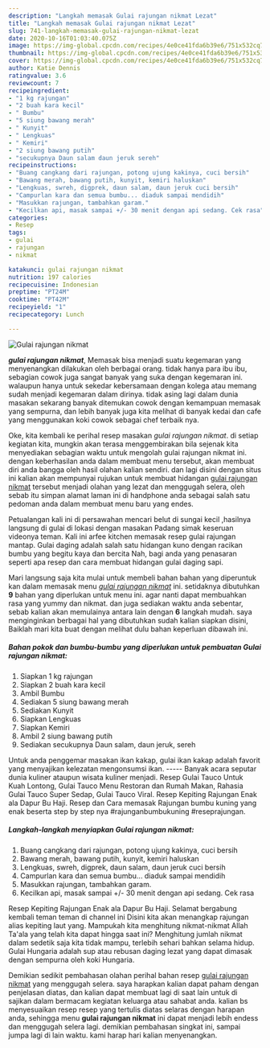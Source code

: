 ```yaml
---
description: "Langkah memasak Gulai rajungan nikmat Lezat"
title: "Langkah memasak Gulai rajungan nikmat Lezat"
slug: 741-langkah-memasak-gulai-rajungan-nikmat-lezat
date: 2020-10-16T01:03:40.075Z
image: https://img-global.cpcdn.com/recipes/4e0ce41fda6b39e6/751x532cq70/gulai-rajungan-nikmat-foto-resep-utama.jpg
thumbnail: https://img-global.cpcdn.com/recipes/4e0ce41fda6b39e6/751x532cq70/gulai-rajungan-nikmat-foto-resep-utama.jpg
cover: https://img-global.cpcdn.com/recipes/4e0ce41fda6b39e6/751x532cq70/gulai-rajungan-nikmat-foto-resep-utama.jpg
author: Katie Dennis
ratingvalue: 3.6
reviewcount: 7
recipeingredient:
- "1 kg rajungan"
- "2 buah kara kecil"
- " Bumbu"
- "5 siung bawang merah"
- " Kunyit"
- " Lengkuas"
- " Kemiri"
- "2 siung bawang putih"
- "secukupnya Daun salam daun jeruk sereh"
recipeinstructions:
- "Buang cangkang dari rajungan, potong ujung kakinya, cuci bersih"
- "Bawang merah, bawang putih, kunyit, kemiri haluskan"
- "Lengkuas, swreh, digprek, daun salam, daun jeruk cuci bersih"
- "Campurlan kara dan semua bumbu... diaduk sampai mendidih"
- "Masukkan rajungan, tambahkan garam."
- "Kecilkan api, masak sampai +/- 30 menit dengan api sedang. Cek rasa"
categories:
- Resep
tags:
- gulai
- rajungan
- nikmat

katakunci: gulai rajungan nikmat 
nutrition: 197 calories
recipecuisine: Indonesian
preptime: "PT24M"
cooktime: "PT42M"
recipeyield: "1"
recipecategory: Lunch

---
```



![Gulai rajungan nikmat](https://img-global.cpcdn.com/recipes/4e0ce41fda6b39e6/751x532cq70/gulai-rajungan-nikmat-foto-resep-utama.jpg)

<b><i>gulai rajungan nikmat</i></b>, Memasak bisa menjadi suatu kegemaran yang menyenangkan dilakukan oleh berbagai orang. tidak hanya para ibu ibu, sebagian cowok juga sangat banyak yang suka dengan kegemaran ini. walaupun hanya untuk sekedar kebersamaan dengan kolega atau memang sudah menjadi kegemaran dalam dirinya. tidak asing lagi dalam dunia masakan sekarang banyak ditemukan cowok dengan kemampuan memasak yang sempurna, dan lebih banyak juga kita melihat di banyak kedai dan cafe yang menggunakan koki cowok sebagai chef terbaik nya.

Oke, kita kembali ke perihal resep masakan <i>gulai rajungan nikmat</i>. di setiap kegiatan kita, mungkin akan terasa menggembirakan bila sejenak kita menyediakan sebagian waktu untuk mengolah gulai rajungan nikmat ini. dengan keberhasilan anda dalam membuat menu tersebut, akan membuat diri anda bangga oleh hasil olahan kalian sendiri. dan lagi disini dengan situs ini kalian akan mempunyai rujukan untuk membuat hidangan <u>gulai rajungan nikmat</u> tersebut menjadi olahan yang lezat dan menggugah selera, oleh sebab itu simpan alamat laman ini di handphone anda sebagai salah satu pedoman anda dalam membuat menu baru yang endes.

Petualangan kali ini di persawahan mencari belut di sungai kecil ,hasilnya langsung di gulai di lokasi dengan masakan Padang simak keseruan videonya teman. Kali ini arfee kitchen memasak resep gulai rajungan mantap. Gulai daging adalah salah satu hidangan kuno dengan racikan bumbu yang begitu kaya dan bercita Nah, bagi anda yang penasaran seperti apa resep dan cara membuat hidangan gulai daging sapi.


Mari langsung saja kita mulai untuk membeli bahan bahan yang diperuntuk kan dalam memasak menu <u><i>gulai rajungan nikmat</i></u> ini. setidaknya dibutuhkan <b>9</b> bahan yang diperlukan untuk menu ini. agar nanti dapat membuahkan rasa yang yummy dan nikmat. dan juga sediakan waktu anda sebentar, sebab kalian akan memulainya antara lain dengan <b>6</b> langkah mudah. saya menginginkan berbagai hal yang dibutuhkan sudah kalian siapkan disini, Baiklah mari kita buat dengan melihat dulu bahan keperluan dibawah ini.

<!--inarticleads1-->

##### Bahan pokok dan bumbu-bumbu yang diperlukan untuk pembuatan Gulai rajungan nikmat:

1. Siapkan 1 kg rajungan
1. Siapkan 2 buah kara kecil
1. Ambil  Bumbu
1. Sediakan 5 siung bawang merah
1. Sediakan  Kunyit
1. Siapkan  Lengkuas
1. Siapkan  Kemiri
1. Ambil 2 siung bawang putih
1. Sediakan secukupnya Daun salam, daun jeruk, sereh


Untuk anda penggemar masakan ikan kakap, gulai ikan kakap adalah favorit yang menyajikan kelezatan mengonsumsi ikan. ----- Banyak acara seputar dunia kuliner ataupun wisata kuliner menjadi. Resep Gulai Tauco Untuk Kuah Lontong, Gulai Tauco Menu Restoran dan Rumah Makan, Rahasia Gulai Tauco Super Sedap, Gulai Tauco Viral. Resep Kepiting Rajungan Enak ala Dapur Bu Haji. Resep dan Cara memasak Rajungan bumbu kuning yang enak beserta step by step nya #rajunganbumbukuning #reseprajungan. 

<!--inarticleads2-->

##### Langkah-langkah menyiapkan Gulai rajungan nikmat:

1. Buang cangkang dari rajungan, potong ujung kakinya, cuci bersih
1. Bawang merah, bawang putih, kunyit, kemiri haluskan
1. Lengkuas, swreh, digprek, daun salam, daun jeruk cuci bersih
1. Campurlan kara dan semua bumbu... diaduk sampai mendidih
1. Masukkan rajungan, tambahkan garam.
1. Kecilkan api, masak sampai +/- 30 menit dengan api sedang. Cek rasa


Resep Kepiting Rajungan Enak ala Dapur Bu Haji. Selamat bergabung kembali teman teman di channel ini Disini kita akan menangkap rajungan alias kepiting laut yang. Mampukah kita menghitung nikmat-nikmat Allah Ta&#39;ala yang telah kita dapat hingga saat ini? Menghitung jumlah nikmat dalam sedetik saja kita tidak mampu, terlebih sehari bahkan selama hidup. Gulai Hungaria adalah sup atau rebusan daging lezat yang dapat dimasak dengan sempurna oleh koki Hungaria. 

Demikian sedikit pembahasan olahan perihal bahan resep <u>gulai rajungan nikmat</u> yang menggugah selera. saya harapkan kalian dapat paham dengan penjelasan diatas, dan kalian dapat membuat lagi di saat lain untuk di sajikan dalam bermacam kegiatan keluarga atau sahabat anda. kalian bs menyesuaikan resep resep yang tertulis diatas selaras dengan harapan anda, sehingga menu <b>gulai rajungan nikmat</b> ini dapat menjadi lebih endess dan menggugah selera lagi. demikian pembahasan singkat ini, sampai jumpa lagi di lain waktu. kami harap hari kalian menyenangkan.

